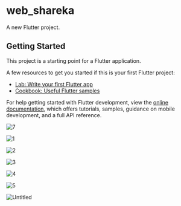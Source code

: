 # web_shareka

A new Flutter project.

## Getting Started

This project is a starting point for a Flutter application.

A few resources to get you started if this is your first Flutter project:

- [Lab: Write your first Flutter app](https://docs.flutter.dev/get-started/codelab)
- [Cookbook: Useful Flutter samples](https://docs.flutter.dev/cookbook)

For help getting started with Flutter development, view the
[online documentation](https://docs.flutter.dev/), which offers tutorials,
samples, guidance on mobile development, and a full API reference.

![7](https://github.com/zaidoonkamil/iraq_company_site/assets/95576756/5076b3c9-3883-45f7-bfb2-fdf552f4b684)

![1](https://github.com/zaidoonkamil/iraq_company_site/assets/95576756/aaf9827d-454c-4e6d-97a9-5d0e475037d9)

![2](https://github.com/zaidoonkamil/iraq_company_site/assets/95576756/5ac350ea-59a3-44ad-8bb4-bb620717499f)

![3](https://github.com/zaidoonkamil/iraq_company_site/assets/95576756/cdfe311d-9ee6-4c2e-92dd-3942f7f17047)

![4](https://github.com/zaidoonkamil/iraq_company_site/assets/95576756/9a4aaed8-3952-40ba-83f2-97e745154c13)

![5](https://github.com/zaidoonkamil/iraq_company_site/assets/95576756/867951a5-e227-488d-b5b8-39933b1a7257)

![Untitled](https://github.com/zaidoonkamil/iraq_company_site/assets/95576756/3f4136d3-f448-4467-9b61-e4e17d1ee30f)
